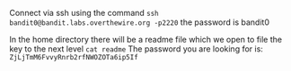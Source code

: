 Connect via ssh using the command `ssh bandit0@bandit.labs.overthewire.org -p2220`
the password is bandit0

In the home directory there will be a readme file which we open to file the key to the next level
`cat readme`
The password you are looking for is: `ZjLjTmM6FvvyRnrb2rfNWOZOTa6ip5If`
